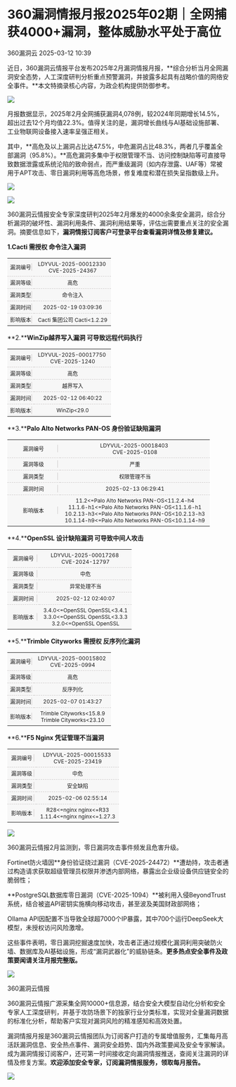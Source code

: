 #  360漏洞情报月报2025年02期｜全网捕获4000+漏洞，整体威胁水平处于高位   
 360漏洞云   2025-03-12 10:39  
  
近日，360漏洞云情报平台发布2025年2月漏洞情报月报，**综合分析当月全网漏洞安全态势，人工深度研判分析重点预警漏洞，并披露多起具有战略价值的网络安全事件。**本文特摘录核心内容，为政企机构提供防御参考。  
  
  
![](https://mmbiz.qpic.cn/sz_mmbiz_jpg/GEQRwQFvibyLwu7jSuIzSVOhfQO9Um6AmbtzjmrSxC1IibDUiaIzMChbmWZUD0MeccKticDqyovvXRqK6b8vdowQNQ/640?wx_fmt=jpeg "")  
  
月报数据显示，2025年2月全网捕获漏洞4,078例，较2024年同期增长14.5%，超出过去12个月均值22.3%。值得关注的是，漏洞增长曲线与AI基础设施部署、工业物联网设备接入速率呈强正相关。  
  
  
其中，**高危及以上漏洞占比达47.5%，中危漏洞占比48.3%，两者几乎覆盖全部漏洞（95.8%）。**高危漏洞多集中于权限管理不当、访问控制缺陷等可直接导致数据泄露或系统沦陷的致命弱点，而严重级漏洞（如内存泄露、UAF等）常被用于APT攻击、零日漏洞利用等高危场景，修复难度和潜在损失呈指数级上升。  
  
![](https://mmecoa.qpic.cn/sz_mmecoa_png/GEQRwQFvibyLwu7jSuIzSVOhfQO9Um6AmAcmp8QCoDhlicnibLEb5XvOXtGnAncLq2s1mSTaPqzO8ybxfAib26N4Tg/640?wx_fmt=png "")  
  
  
![](https://mmecoa.qpic.cn/sz_mmecoa_jpg/GEQRwQFvibyLwu7jSuIzSVOhfQO9Um6AmV6tp75amqusN6CicDRLSIOZDYx3cSiaVHCSkg4sDTiasbgLgnQicfNuXHQ/640?wx_fmt=jpeg "")  
  
360漏洞云情报安全专家深度研判2025年2月爆发的4000余条安全漏洞，综合分析漏洞的破坏性、漏洞利用条件、漏洞利用结果等，评估出需要重点关注的安全漏洞。摘要信息如下，**漏洞情报订阅客户可登录平台查看漏洞详情及修复建议。**  
  
  
**1.Cacti 需授权 命令注入漏洞**  
  
<table><tbody style="box-sizing: border-box;"><tr style="box-sizing: border-box;"><td colspan="1" rowspan="1" style="border-width: 0px 0px 1px;border-color: rgb(62, 62, 62) rgb(62, 62, 62) rgb(202, 198, 198);border-style: none solid dashed none;background-color: rgb(247, 247, 247);padding: 5px;box-sizing: border-box;" width="25.0000%"><section style="text-align: center;justify-content: center;display: flex;flex-flow: row;width: 100%;border-right: 1px solid rgb(202, 198, 198);border-top-right-radius: 0px;align-self: center;box-sizing: border-box;"><section style="font-size: 12px;width: 100%;box-sizing: border-box;"><p style="margin: 0px;padding: 0px;box-sizing: border-box;">漏洞编号</p></section></section></td><td colspan="1" rowspan="1" style="border-width: 0px 0px 1px;border-color: rgb(62, 62, 62) rgb(62, 62, 62) rgb(202, 198, 198);border-style: none none dashed;background-color: rgb(247, 247, 247);padding: 5px;box-sizing: border-box;" width="71.3700%"><section style="text-align: center;justify-content: center;display: flex;flex-flow: row;width: 100%;align-self: center;box-sizing: border-box;"><section style="font-size: 12px;width: 100%;box-sizing: border-box;"><p style="margin: 0px;padding: 0px;box-sizing: border-box;">LDYVUL-2025-00012330 </p><p style="margin: 0px;padding: 0px;box-sizing: border-box;">CVE-2025-24367</p></section></section></td></tr><tr style="box-sizing: border-box;"><td colspan="1" rowspan="1" style="border-width: 0px 0px 1px;border-color: rgb(62, 62, 62) rgb(62, 62, 62) rgb(202, 198, 198);border-style: none solid dashed none;background-color: rgb(247, 247, 247);padding: 5px;box-sizing: border-box;" width="25.0000%"><section style="text-align: center;justify-content: center;display: flex;flex-flow: row;width: 100%;border-right: 1px solid rgb(202, 198, 198);border-top-right-radius: 0px;align-self: center;box-sizing: border-box;"><section style="font-size: 12px;width: 100%;box-sizing: border-box;"><p style="margin: 0px;padding: 0px;box-sizing: border-box;">漏洞等级</p></section></section></td><td colspan="1" rowspan="1" style="border-width: 0px 0px 1px;border-color: rgb(62, 62, 62) rgb(62, 62, 62) rgb(202, 198, 198);border-style: none none dashed;background-color: rgb(247, 247, 247);padding: 5px;box-sizing: border-box;" width="71.3700%"><section style="text-align: center;justify-content: center;display: flex;flex-flow: row;width: 100%;align-self: center;box-sizing: border-box;"><section style="font-size: 12px;width: 100%;box-sizing: border-box;"><p style="margin: 0px;padding: 0px;box-sizing: border-box;">高危</p></section></section></td></tr><tr style="box-sizing: border-box;"><td colspan="1" rowspan="1" style="border-width: 0px 0px 1px;border-color: rgb(62, 62, 62) rgb(62, 62, 62) rgb(202, 198, 198);border-style: none solid dashed none;background-color: rgb(247, 247, 247);padding: 5px;box-sizing: border-box;" width="25.0000%"><section style="text-align: center;justify-content: center;display: flex;flex-flow: row;width: 100%;border-right: 1px solid rgb(202, 198, 198);border-top-right-radius: 0px;align-self: center;box-sizing: border-box;"><section style="font-size: 12px;width: 100%;box-sizing: border-box;"><p style="margin: 0px;padding: 0px;box-sizing: border-box;">漏洞类型</p></section></section></td><td colspan="1" rowspan="1" style="border-width: 0px 0px 1px;border-color: rgb(62, 62, 62) rgb(62, 62, 62) rgb(202, 198, 198);border-style: none none dashed;background-color: rgb(247, 247, 247);padding: 5px;box-sizing: border-box;" width="71.3700%"><section style="text-align: center;justify-content: center;display: flex;flex-flow: row;width: 100%;align-self: center;box-sizing: border-box;"><section style="font-size: 12px;width: 100%;box-sizing: border-box;"><p style="margin: 0px;padding: 0px;box-sizing: border-box;">命令注入</p></section></section></td></tr><tr style="box-sizing: border-box;"><td colspan="1" rowspan="1" style="border-width: 0px 0px 1px;border-color: rgb(62, 62, 62) rgb(62, 62, 62) rgb(202, 198, 198);border-style: none solid dashed none;background-color: rgb(247, 247, 247);padding: 5px;box-sizing: border-box;" width="25.0000%"><section style="text-align: center;justify-content: center;display: flex;flex-flow: row;width: 100%;border-right: 1px solid rgb(202, 198, 198);border-top-right-radius: 0px;align-self: center;box-sizing: border-box;"><section style="font-size: 12px;width: 100%;box-sizing: border-box;"><p style="margin: 0px;padding: 0px;box-sizing: border-box;">漏洞时间</p></section></section></td><td colspan="1" rowspan="1" style="border-width: 0px 0px 1px;border-color: rgb(62, 62, 62) rgb(62, 62, 62) rgb(202, 198, 198);border-style: none none dashed;background-color: rgb(247, 247, 247);padding: 5px;box-sizing: border-box;" width="71.3700%"><section style="text-align: center;justify-content: center;display: flex;flex-flow: row;width: 100%;align-self: center;box-sizing: border-box;"><section style="font-size: 12px;width: 100%;box-sizing: border-box;"><p style="margin: 0px;padding: 0px;box-sizing: border-box;">2025-02-19 03:09:36</p></section></section></td></tr><tr style="box-sizing: border-box;"><td colspan="1" rowspan="1" style="border-width: 0px 0px 1px;border-color: rgb(62, 62, 62) rgb(62, 62, 62) rgb(202, 198, 198);border-style: none solid dashed none;background-color: rgb(247, 247, 247);padding: 5px;box-sizing: border-box;" width="25.0000%"><section style="text-align: center;justify-content: center;display: flex;flex-flow: row;width: 100%;border-style: solid;border-width: 0px 1px 0px 0px;border-color: rgb(62, 62, 62) rgb(202, 198, 198) rgb(62, 62, 62) rgb(62, 62, 62);align-self: center;box-sizing: border-box;"><section style="font-size: 12px;width: 100%;box-sizing: border-box;"><p style="margin: 0px;padding: 0px;box-sizing: border-box;">影响版本</p></section></section></td><td colspan="1" rowspan="1" style="border-width: 0px 0px 1px;border-color: rgb(62, 62, 62) rgb(62, 62, 62) rgb(202, 198, 198);border-style: none none dashed;background-color: rgb(247, 247, 247);padding: 5px;box-sizing: border-box;" width="71.3700%"><section style="text-align: center;justify-content: center;display: flex;flex-flow: row;width: 100%;align-self: center;box-sizing: border-box;"><section style="font-size: 12px;width: 100%;box-sizing: border-box;"><p style="margin: 0px;padding: 0px;box-sizing: border-box;">Cacti 集团公司 Cacti&lt;1.2.29</p></section></section></td></tr></tbody></table>  
  
**2.****WinZip越界写入漏洞 可导致远程代码执行**  
  
<table><tbody style="box-sizing: border-box;"><tr style="box-sizing: border-box;"><td colspan="1" rowspan="1" style="border-width: 0px 0px 1px;border-color: rgb(62, 62, 62) rgb(62, 62, 62) rgb(202, 198, 198);border-style: none solid dashed none;background-color: rgb(247, 247, 247);padding: 5px;box-sizing: border-box;" width="25.0000%"><section style="text-align: center;justify-content: center;display: flex;flex-flow: row;width: 100%;border-right: 1px solid rgb(202, 198, 198);border-top-right-radius: 0px;align-self: center;box-sizing: border-box;"><section style="font-size: 12px;width: 100%;box-sizing: border-box;"><p style="margin: 0px;padding: 0px;box-sizing: border-box;">漏洞编号</p></section></section></td><td colspan="1" rowspan="1" style="border-width: 0px 0px 1px;border-color: rgb(62, 62, 62) rgb(62, 62, 62) rgb(202, 198, 198);border-style: none none dashed;background-color: rgb(247, 247, 247);padding: 5px;box-sizing: border-box;" width="71.3700%"><section style="text-align: center;justify-content: center;display: flex;flex-flow: row;width: 100%;align-self: center;box-sizing: border-box;"><section style="font-size: 12px;width: 100%;box-sizing: border-box;"><p style="margin: 0px;padding: 0px;box-sizing: border-box;">LDYVUL-2025-00017750<span style="letter-spacing: 0px;box-sizing: border-box;"> </span></p><p style="margin: 0px;padding: 0px;box-sizing: border-box;">CVE-2025-1240</p></section></section></td></tr><tr style="box-sizing: border-box;"><td colspan="1" rowspan="1" style="border-width: 0px 0px 1px;border-color: rgb(62, 62, 62) rgb(62, 62, 62) rgb(202, 198, 198);border-style: none solid dashed none;background-color: rgb(247, 247, 247);padding: 5px;box-sizing: border-box;" width="25.0000%"><section style="text-align: center;justify-content: center;display: flex;flex-flow: row;width: 100%;border-right: 1px solid rgb(202, 198, 198);border-top-right-radius: 0px;align-self: center;box-sizing: border-box;"><section style="font-size: 12px;width: 100%;box-sizing: border-box;"><p style="margin: 0px;padding: 0px;box-sizing: border-box;">漏洞等级</p></section></section></td><td colspan="1" rowspan="1" style="border-width: 0px 0px 1px;border-color: rgb(62, 62, 62) rgb(62, 62, 62) rgb(202, 198, 198);border-style: none none dashed;background-color: rgb(247, 247, 247);padding: 5px;box-sizing: border-box;" width="71.3700%"><section style="text-align: center;justify-content: center;display: flex;flex-flow: row;width: 100%;align-self: center;box-sizing: border-box;"><section style="font-size: 12px;width: 100%;box-sizing: border-box;"><p style="margin: 0px;padding: 0px;box-sizing: border-box;">高危</p></section></section></td></tr><tr style="box-sizing: border-box;"><td colspan="1" rowspan="1" style="border-width: 0px 0px 1px;border-color: rgb(62, 62, 62) rgb(62, 62, 62) rgb(202, 198, 198);border-style: none solid dashed none;background-color: rgb(247, 247, 247);padding: 5px;box-sizing: border-box;" width="25.0000%"><section style="text-align: center;justify-content: center;display: flex;flex-flow: row;width: 100%;border-right: 1px solid rgb(202, 198, 198);border-top-right-radius: 0px;align-self: center;box-sizing: border-box;"><section style="font-size: 12px;width: 100%;box-sizing: border-box;"><p style="margin: 0px;padding: 0px;box-sizing: border-box;">漏洞类型</p></section></section></td><td colspan="1" rowspan="1" style="border-width: 0px 0px 1px;border-color: rgb(62, 62, 62) rgb(62, 62, 62) rgb(202, 198, 198);border-style: none none dashed;background-color: rgb(247, 247, 247);padding: 5px;box-sizing: border-box;" width="71.3700%"><section style="text-align: center;justify-content: center;display: flex;flex-flow: row;width: 100%;align-self: center;box-sizing: border-box;"><section style="font-size: 12px;width: 100%;box-sizing: border-box;"><p style="margin: 0px;padding: 0px;box-sizing: border-box;">越界写入</p></section></section></td></tr><tr style="box-sizing: border-box;"><td colspan="1" rowspan="1" style="border-width: 0px 0px 1px;border-color: rgb(62, 62, 62) rgb(62, 62, 62) rgb(202, 198, 198);border-style: none solid dashed none;background-color: rgb(247, 247, 247);padding: 5px;box-sizing: border-box;" width="25.0000%"><section style="text-align: center;justify-content: center;display: flex;flex-flow: row;width: 100%;border-right: 1px solid rgb(202, 198, 198);border-top-right-radius: 0px;align-self: center;box-sizing: border-box;"><section style="font-size: 12px;width: 100%;box-sizing: border-box;"><p style="margin: 0px;padding: 0px;box-sizing: border-box;">漏洞时间</p></section></section></td><td colspan="1" rowspan="1" style="border-width: 0px 0px 1px;border-color: rgb(62, 62, 62) rgb(62, 62, 62) rgb(202, 198, 198);border-style: none none dashed;background-color: rgb(247, 247, 247);padding: 5px;box-sizing: border-box;" width="71.3700%"><section style="text-align: center;justify-content: center;display: flex;flex-flow: row;width: 100%;align-self: center;box-sizing: border-box;"><section style="font-size: 12px;width: 100%;box-sizing: border-box;"><p style="margin: 0px;padding: 0px;box-sizing: border-box;">2025-02-12 06:40:22</p></section></section></td></tr><tr style="box-sizing: border-box;"><td colspan="1" rowspan="1" style="border-width: 0px 0px 1px;border-color: rgb(62, 62, 62) rgb(62, 62, 62) rgb(202, 198, 198);border-style: none solid dashed none;background-color: rgb(247, 247, 247);padding: 5px;box-sizing: border-box;" width="25.0000%"><section style="text-align: center;justify-content: center;display: flex;flex-flow: row;width: 100%;border-style: solid;border-width: 0px 1px 0px 0px;border-color: rgb(62, 62, 62) rgb(202, 198, 198) rgb(62, 62, 62) rgb(62, 62, 62);align-self: center;box-sizing: border-box;"><section style="font-size: 12px;width: 100%;box-sizing: border-box;"><p style="margin: 0px;padding: 0px;box-sizing: border-box;">影响版本</p></section></section></td><td colspan="1" rowspan="1" style="border-width: 0px 0px 1px;border-color: rgb(62, 62, 62) rgb(62, 62, 62) rgb(202, 198, 198);border-style: none none dashed;background-color: rgb(247, 247, 247);padding: 5px;box-sizing: border-box;" width="71.3700%"><section style="text-align: center;justify-content: center;display: flex;flex-flow: row;width: 100%;align-self: center;box-sizing: border-box;"><section style="font-size: 12px;width: 100%;box-sizing: border-box;"><p style="margin: 0px;padding: 0px;box-sizing: border-box;">WinZip&lt;29.0</p></section></section></td></tr></tbody></table>  
  
**3.****Palo Alto Networks PAN-OS 身份验证缺陷漏洞**  
  
<table><tbody style="box-sizing: border-box;"><tr style="box-sizing: border-box;"><td colspan="1" rowspan="1" style="border-width: 0px 0px 1px;border-color: rgb(62, 62, 62) rgb(62, 62, 62) rgb(202, 198, 198);border-style: none solid dashed none;background-color: rgb(247, 247, 247);padding: 5px;box-sizing: border-box;" width="25.0000%"><section style="text-align: center;justify-content: center;display: flex;flex-flow: row;width: 100%;border-right: 1px solid rgb(202, 198, 198);border-top-right-radius: 0px;align-self: center;box-sizing: border-box;"><section style="font-size: 12px;width: 100%;box-sizing: border-box;"><p style="margin: 0px;padding: 0px;box-sizing: border-box;">漏洞编号</p></section></section></td><td colspan="1" rowspan="1" style="border-width: 0px 0px 1px;border-color: rgb(62, 62, 62) rgb(62, 62, 62) rgb(202, 198, 198);border-style: none none dashed;background-color: rgb(247, 247, 247);padding: 5px;box-sizing: border-box;" width="71.3700%"><section style="text-align: center;justify-content: center;display: flex;flex-flow: row;width: 100%;align-self: center;box-sizing: border-box;"><section style="font-size: 12px;width: 100%;box-sizing: border-box;"><p style="margin: 0px;padding: 0px;box-sizing: border-box;">LDYVUL-2025-00018403<span style="letter-spacing: 0px;box-sizing: border-box;"> </span></p><p style="margin: 0px;padding: 0px;box-sizing: border-box;">CVE-2025-0108</p></section></section></td></tr><tr style="box-sizing: border-box;"><td colspan="1" rowspan="1" style="border-width: 0px 0px 1px;border-color: rgb(62, 62, 62) rgb(62, 62, 62) rgb(202, 198, 198);border-style: none solid dashed none;background-color: rgb(247, 247, 247);padding: 5px;box-sizing: border-box;" width="25.0000%"><section style="text-align: center;justify-content: center;display: flex;flex-flow: row;width: 100%;border-right: 1px solid rgb(202, 198, 198);border-top-right-radius: 0px;align-self: center;box-sizing: border-box;"><section style="font-size: 12px;width: 100%;box-sizing: border-box;"><p style="margin: 0px;padding: 0px;box-sizing: border-box;">漏洞等级</p></section></section></td><td colspan="1" rowspan="1" style="border-width: 0px 0px 1px;border-color: rgb(62, 62, 62) rgb(62, 62, 62) rgb(202, 198, 198);border-style: none none dashed;background-color: rgb(247, 247, 247);padding: 5px;box-sizing: border-box;" width="71.3700%"><section style="text-align: center;justify-content: center;display: flex;flex-flow: row;width: 100%;align-self: center;box-sizing: border-box;"><section style="font-size: 12px;width: 100%;box-sizing: border-box;"><p style="margin: 0px;padding: 0px;box-sizing: border-box;">严重</p></section></section></td></tr><tr style="box-sizing: border-box;"><td colspan="1" rowspan="1" style="border-width: 0px 0px 1px;border-color: rgb(62, 62, 62) rgb(62, 62, 62) rgb(202, 198, 198);border-style: none solid dashed none;background-color: rgb(247, 247, 247);padding: 5px;box-sizing: border-box;" width="25.0000%"><section style="text-align: center;justify-content: center;display: flex;flex-flow: row;width: 100%;border-right: 1px solid rgb(202, 198, 198);border-top-right-radius: 0px;align-self: center;box-sizing: border-box;"><section style="font-size: 12px;width: 100%;box-sizing: border-box;"><p style="margin: 0px;padding: 0px;box-sizing: border-box;">漏洞类型</p></section></section></td><td colspan="1" rowspan="1" style="border-width: 0px 0px 1px;border-color: rgb(62, 62, 62) rgb(62, 62, 62) rgb(202, 198, 198);border-style: none none dashed;background-color: rgb(247, 247, 247);padding: 5px;box-sizing: border-box;" width="71.3700%"><section style="text-align: center;justify-content: center;display: flex;flex-flow: row;width: 100%;align-self: center;box-sizing: border-box;"><section style="font-size: 12px;width: 100%;box-sizing: border-box;"><p style="margin: 0px;padding: 0px;box-sizing: border-box;">权限管理不当</p></section></section></td></tr><tr style="box-sizing: border-box;"><td colspan="1" rowspan="1" style="border-width: 0px 0px 1px;border-color: rgb(62, 62, 62) rgb(62, 62, 62) rgb(202, 198, 198);border-style: none solid dashed none;background-color: rgb(247, 247, 247);padding: 5px;box-sizing: border-box;" width="25.0000%"><section style="text-align: center;justify-content: center;display: flex;flex-flow: row;width: 100%;border-right: 1px solid rgb(202, 198, 198);border-top-right-radius: 0px;align-self: center;box-sizing: border-box;"><section style="font-size: 12px;width: 100%;box-sizing: border-box;"><p style="margin: 0px;padding: 0px;box-sizing: border-box;">漏洞时间</p></section></section></td><td colspan="1" rowspan="1" style="border-width: 0px 0px 1px;border-color: rgb(62, 62, 62) rgb(62, 62, 62) rgb(202, 198, 198);border-style: none none dashed;background-color: rgb(247, 247, 247);padding: 5px;box-sizing: border-box;" width="71.3700%"><section style="text-align: center;justify-content: center;display: flex;flex-flow: row;width: 100%;align-self: center;box-sizing: border-box;"><section style="font-size: 12px;width: 100%;box-sizing: border-box;"><p style="margin: 0px;padding: 0px;box-sizing: border-box;">2025-02-13 06:29:41</p></section></section></td></tr><tr style="box-sizing: border-box;"><td colspan="1" rowspan="1" style="border-width: 0px 0px 1px;border-color: rgb(62, 62, 62) rgb(62, 62, 62) rgb(202, 198, 198);border-style: none solid dashed none;background-color: rgb(247, 247, 247);padding: 5px;box-sizing: border-box;" width="25.0000%"><section style="text-align: center;justify-content: center;display: flex;flex-flow: row;width: 100%;border-style: solid;border-width: 0px 1px 0px 0px;border-color: rgb(62, 62, 62) rgb(202, 198, 198) rgb(62, 62, 62) rgb(62, 62, 62);align-self: center;box-sizing: border-box;"><section style="font-size: 12px;width: 100%;box-sizing: border-box;"><p style="margin: 0px;padding: 0px;box-sizing: border-box;">影响版本</p></section></section></td><td colspan="1" rowspan="1" style="border-width: 0px 0px 1px;border-color: rgb(62, 62, 62) rgb(62, 62, 62) rgb(202, 198, 198);border-style: none none dashed;background-color: rgb(247, 247, 247);padding: 5px;box-sizing: border-box;" width="71.3700%"><section style="text-align: center;justify-content: center;display: flex;flex-flow: row;width: 100%;align-self: center;box-sizing: border-box;"><section style="font-size: 12px;width: 100%;box-sizing: border-box;"><p style="margin: 0px;padding: 0px;box-sizing: border-box;">11.2&lt;=Palo Alto Networks PAN-OS&lt;11.2.4-h4<br style="box-sizing: border-box;"/>11.1.6-h1&lt;=Palo Alto Networks PAN-OS&lt;11.1.6-h1<br style="box-sizing: border-box;"/>10.2.13-h3&lt;=Palo Alto Networks PAN-OS&lt;10.2.13-h3<br style="box-sizing: border-box;"/>10.1.14-h9&lt;=Palo Alto Networks PAN-OS&lt;10.1.14-h9</p></section></section></td></tr></tbody></table>  
  
**4.****OpenSSL 设计缺陷漏洞 可导致中间人攻击**  
  
<table><tbody style="box-sizing: border-box;"><tr style="box-sizing: border-box;"><td colspan="1" rowspan="1" style="border-width: 0px 0px 1px;border-color: rgb(62, 62, 62) rgb(62, 62, 62) rgb(202, 198, 198);border-style: none solid dashed none;background-color: rgb(247, 247, 247);padding: 5px;box-sizing: border-box;" width="25.0000%"><section style="text-align: center;justify-content: center;display: flex;flex-flow: row;width: 100%;border-right: 1px solid rgb(202, 198, 198);border-top-right-radius: 0px;align-self: center;box-sizing: border-box;"><section style="font-size: 12px;width: 100%;box-sizing: border-box;"><p style="margin: 0px;padding: 0px;box-sizing: border-box;">漏洞编号</p></section></section></td><td colspan="1" rowspan="1" style="border-width: 0px 0px 1px;border-color: rgb(62, 62, 62) rgb(62, 62, 62) rgb(202, 198, 198);border-style: none none dashed;background-color: rgb(247, 247, 247);padding: 5px;box-sizing: border-box;" width="71.3700%"><section style="text-align: center;justify-content: center;display: flex;flex-flow: row;width: 100%;align-self: center;box-sizing: border-box;"><section style="font-size: 12px;width: 100%;box-sizing: border-box;"><p style="margin: 0px;padding: 0px;box-sizing: border-box;">LDYVUL-2025-00017268<span style="letter-spacing: 0px;box-sizing: border-box;"> </span></p><p style="margin: 0px;padding: 0px;box-sizing: border-box;">CVE-2024-12797</p></section></section></td></tr><tr style="box-sizing: border-box;"><td colspan="1" rowspan="1" style="border-width: 0px 0px 1px;border-color: rgb(62, 62, 62) rgb(62, 62, 62) rgb(202, 198, 198);border-style: none solid dashed none;background-color: rgb(247, 247, 247);padding: 5px;box-sizing: border-box;" width="25.0000%"><section style="text-align: center;justify-content: center;display: flex;flex-flow: row;width: 100%;border-right: 1px solid rgb(202, 198, 198);border-top-right-radius: 0px;align-self: center;box-sizing: border-box;"><section style="font-size: 12px;width: 100%;box-sizing: border-box;"><p style="margin: 0px;padding: 0px;box-sizing: border-box;">漏洞等级</p></section></section></td><td colspan="1" rowspan="1" style="border-width: 0px 0px 1px;border-color: rgb(62, 62, 62) rgb(62, 62, 62) rgb(202, 198, 198);border-style: none none dashed;background-color: rgb(247, 247, 247);padding: 5px;box-sizing: border-box;" width="71.3700%"><section style="text-align: center;justify-content: center;display: flex;flex-flow: row;width: 100%;align-self: center;box-sizing: border-box;"><section style="font-size: 12px;width: 100%;box-sizing: border-box;"><p style="margin: 0px;padding: 0px;box-sizing: border-box;">中危</p></section></section></td></tr><tr style="box-sizing: border-box;"><td colspan="1" rowspan="1" style="border-width: 0px 0px 1px;border-color: rgb(62, 62, 62) rgb(62, 62, 62) rgb(202, 198, 198);border-style: none solid dashed none;background-color: rgb(247, 247, 247);padding: 5px;box-sizing: border-box;" width="25.0000%"><section style="text-align: center;justify-content: center;display: flex;flex-flow: row;width: 100%;border-right: 1px solid rgb(202, 198, 198);border-top-right-radius: 0px;align-self: center;box-sizing: border-box;"><section style="font-size: 12px;width: 100%;box-sizing: border-box;"><p style="margin: 0px;padding: 0px;box-sizing: border-box;">漏洞类型</p></section></section></td><td colspan="1" rowspan="1" style="border-width: 0px 0px 1px;border-color: rgb(62, 62, 62) rgb(62, 62, 62) rgb(202, 198, 198);border-style: none none dashed;background-color: rgb(247, 247, 247);padding: 5px;box-sizing: border-box;" width="71.3700%"><section style="text-align: center;justify-content: center;display: flex;flex-flow: row;width: 100%;align-self: center;box-sizing: border-box;"><section style="font-size: 12px;width: 100%;box-sizing: border-box;"><p style="margin: 0px;padding: 0px;box-sizing: border-box;">异常处理不当</p></section></section></td></tr><tr style="box-sizing: border-box;"><td colspan="1" rowspan="1" style="border-width: 0px 0px 1px;border-color: rgb(62, 62, 62) rgb(62, 62, 62) rgb(202, 198, 198);border-style: none solid dashed none;background-color: rgb(247, 247, 247);padding: 5px;box-sizing: border-box;" width="25.0000%"><section style="text-align: center;justify-content: center;display: flex;flex-flow: row;width: 100%;border-right: 1px solid rgb(202, 198, 198);border-top-right-radius: 0px;align-self: center;box-sizing: border-box;"><section style="font-size: 12px;width: 100%;box-sizing: border-box;"><p style="margin: 0px;padding: 0px;box-sizing: border-box;">漏洞时间</p></section></section></td><td colspan="1" rowspan="1" style="border-width: 0px 0px 1px;border-color: rgb(62, 62, 62) rgb(62, 62, 62) rgb(202, 198, 198);border-style: none none dashed;background-color: rgb(247, 247, 247);padding: 5px;box-sizing: border-box;" width="71.3700%"><section style="text-align: center;justify-content: center;display: flex;flex-flow: row;width: 100%;align-self: center;box-sizing: border-box;"><section style="font-size: 12px;width: 100%;box-sizing: border-box;"><p style="margin: 0px;padding: 0px;box-sizing: border-box;">2025-02-12 02:40:07</p></section></section></td></tr><tr style="box-sizing: border-box;"><td colspan="1" rowspan="1" style="border-width: 0px 0px 1px;border-color: rgb(62, 62, 62) rgb(62, 62, 62) rgb(202, 198, 198);border-style: none solid dashed none;background-color: rgb(247, 247, 247);padding: 5px;box-sizing: border-box;" width="25.0000%"><section style="text-align: center;justify-content: center;display: flex;flex-flow: row;width: 100%;border-style: solid;border-width: 0px 1px 0px 0px;border-color: rgb(62, 62, 62) rgb(202, 198, 198) rgb(62, 62, 62) rgb(62, 62, 62);align-self: center;box-sizing: border-box;"><section style="font-size: 12px;width: 100%;box-sizing: border-box;"><p style="margin: 0px;padding: 0px;box-sizing: border-box;">影响版本</p></section></section></td><td colspan="1" rowspan="1" style="border-width: 0px 0px 1px;border-color: rgb(62, 62, 62) rgb(62, 62, 62) rgb(202, 198, 198);border-style: none none dashed;background-color: rgb(247, 247, 247);padding: 5px;box-sizing: border-box;" width="71.3700%"><section style="text-align: center;justify-content: center;display: flex;flex-flow: row;width: 100%;align-self: center;box-sizing: border-box;"><section style="font-size: 12px;width: 100%;box-sizing: border-box;"><p style="margin: 0px;padding: 0px;box-sizing: border-box;">3.4.0&lt;=OpenSSL OpenSSL&lt;3.4.1<br style="box-sizing: border-box;"/>3.3.0&lt;=OpenSSL OpenSSL&lt;3.3.3<br style="box-sizing: border-box;"/>3.2.0&lt;=OpenSSL OpenSSL</p></section></section></td></tr></tbody></table>  
  
**5.****Trimble Cityworks 需授权 反序列化漏洞**  
  
<table><tbody style="box-sizing: border-box;"><tr style="box-sizing: border-box;"><td colspan="1" rowspan="1" style="border-width: 0px 0px 1px;border-color: rgb(62, 62, 62) rgb(62, 62, 62) rgb(202, 198, 198);border-style: none solid dashed none;background-color: rgb(247, 247, 247);padding: 5px;box-sizing: border-box;" width="25.0000%"><section style="text-align: center;justify-content: center;display: flex;flex-flow: row;width: 100%;border-right: 1px solid rgb(202, 198, 198);border-top-right-radius: 0px;align-self: center;box-sizing: border-box;"><section style="font-size: 12px;width: 100%;box-sizing: border-box;"><p style="margin: 0px;padding: 0px;box-sizing: border-box;">漏洞编号</p></section></section></td><td colspan="1" rowspan="1" style="border-width: 0px 0px 1px;border-color: rgb(62, 62, 62) rgb(62, 62, 62) rgb(202, 198, 198);border-style: none none dashed;background-color: rgb(247, 247, 247);padding: 5px;box-sizing: border-box;" width="71.3700%"><section style="text-align: center;justify-content: center;display: flex;flex-flow: row;width: 100%;align-self: center;box-sizing: border-box;"><section style="font-size: 12px;width: 100%;box-sizing: border-box;"><p style="margin: 0px;padding: 0px;box-sizing: border-box;">LDYVUL-2025-00015802<span style="letter-spacing: 0px;box-sizing: border-box;"> </span></p><p style="margin: 0px;padding: 0px;box-sizing: border-box;">CVE-2025-0994</p></section></section></td></tr><tr style="box-sizing: border-box;"><td colspan="1" rowspan="1" style="border-width: 0px 0px 1px;border-color: rgb(62, 62, 62) rgb(62, 62, 62) rgb(202, 198, 198);border-style: none solid dashed none;background-color: rgb(247, 247, 247);padding: 5px;box-sizing: border-box;" width="25.0000%"><section style="text-align: center;justify-content: center;display: flex;flex-flow: row;width: 100%;border-right: 1px solid rgb(202, 198, 198);border-top-right-radius: 0px;align-self: center;box-sizing: border-box;"><section style="font-size: 12px;width: 100%;box-sizing: border-box;"><p style="margin: 0px;padding: 0px;box-sizing: border-box;">漏洞等级</p></section></section></td><td colspan="1" rowspan="1" style="border-width: 0px 0px 1px;border-color: rgb(62, 62, 62) rgb(62, 62, 62) rgb(202, 198, 198);border-style: none none dashed;background-color: rgb(247, 247, 247);padding: 5px;box-sizing: border-box;" width="71.3700%"><section style="text-align: center;justify-content: center;display: flex;flex-flow: row;width: 100%;align-self: center;box-sizing: border-box;"><section style="font-size: 12px;width: 100%;box-sizing: border-box;"><p style="margin: 0px;padding: 0px;box-sizing: border-box;">高危</p></section></section></td></tr><tr style="box-sizing: border-box;"><td colspan="1" rowspan="1" style="border-width: 0px 0px 1px;border-color: rgb(62, 62, 62) rgb(62, 62, 62) rgb(202, 198, 198);border-style: none solid dashed none;background-color: rgb(247, 247, 247);padding: 5px;box-sizing: border-box;" width="25.0000%"><section style="text-align: center;justify-content: center;display: flex;flex-flow: row;width: 100%;border-right: 1px solid rgb(202, 198, 198);border-top-right-radius: 0px;align-self: center;box-sizing: border-box;"><section style="font-size: 12px;width: 100%;box-sizing: border-box;"><p style="margin: 0px;padding: 0px;box-sizing: border-box;">漏洞类型</p></section></section></td><td colspan="1" rowspan="1" style="border-width: 0px 0px 1px;border-color: rgb(62, 62, 62) rgb(62, 62, 62) rgb(202, 198, 198);border-style: none none dashed;background-color: rgb(247, 247, 247);padding: 5px;box-sizing: border-box;" width="71.3700%"><section style="text-align: center;justify-content: center;display: flex;flex-flow: row;width: 100%;align-self: center;box-sizing: border-box;"><section style="font-size: 12px;width: 100%;box-sizing: border-box;"><p style="margin: 0px;padding: 0px;box-sizing: border-box;">反序列化</p></section></section></td></tr><tr style="box-sizing: border-box;"><td colspan="1" rowspan="1" style="border-width: 0px 0px 1px;border-color: rgb(62, 62, 62) rgb(62, 62, 62) rgb(202, 198, 198);border-style: none solid dashed none;background-color: rgb(247, 247, 247);padding: 5px;box-sizing: border-box;" width="25.0000%"><section style="text-align: center;justify-content: center;display: flex;flex-flow: row;width: 100%;border-right: 1px solid rgb(202, 198, 198);border-top-right-radius: 0px;align-self: center;box-sizing: border-box;"><section style="font-size: 12px;width: 100%;box-sizing: border-box;"><p style="margin: 0px;padding: 0px;box-sizing: border-box;">漏洞时间</p></section></section></td><td colspan="1" rowspan="1" style="border-width: 0px 0px 1px;border-color: rgb(62, 62, 62) rgb(62, 62, 62) rgb(202, 198, 198);border-style: none none dashed;background-color: rgb(247, 247, 247);padding: 5px;box-sizing: border-box;" width="71.3700%"><section style="text-align: center;justify-content: center;display: flex;flex-flow: row;width: 100%;align-self: center;box-sizing: border-box;"><section style="font-size: 12px;width: 100%;box-sizing: border-box;"><p style="margin: 0px;padding: 0px;box-sizing: border-box;">2025-02-07 01:43:27</p></section></section></td></tr><tr style="box-sizing: border-box;"><td colspan="1" rowspan="1" style="border-width: 0px 0px 1px;border-color: rgb(62, 62, 62) rgb(62, 62, 62) rgb(202, 198, 198);border-style: none solid dashed none;background-color: rgb(247, 247, 247);padding: 5px;box-sizing: border-box;" width="25.0000%"><section style="text-align: center;justify-content: center;display: flex;flex-flow: row;width: 100%;border-style: solid;border-width: 0px 1px 0px 0px;border-color: rgb(62, 62, 62) rgb(202, 198, 198) rgb(62, 62, 62) rgb(62, 62, 62);align-self: center;box-sizing: border-box;"><section style="font-size: 12px;width: 100%;box-sizing: border-box;"><p style="margin: 0px;padding: 0px;box-sizing: border-box;">影响版本</p></section></section></td><td colspan="1" rowspan="1" style="border-width: 0px 0px 1px;border-color: rgb(62, 62, 62) rgb(62, 62, 62) rgb(202, 198, 198);border-style: none none dashed;background-color: rgb(247, 247, 247);padding: 5px;box-sizing: border-box;" width="71.3700%"><section style="text-align: center;justify-content: center;display: flex;flex-flow: row;width: 100%;align-self: center;box-sizing: border-box;"><section style="font-size: 12px;width: 100%;box-sizing: border-box;"><p style="margin: 0px;padding: 0px;box-sizing: border-box;">Trimble Cityworks&lt;15.8.9<br style="box-sizing: border-box;"/>Trimble Cityworks&lt;23.10</p></section></section></td></tr></tbody></table>  
  
**6.****F5 Nginx 凭证管理不当漏洞**  
  
<table><tbody style="box-sizing: border-box;"><tr style="box-sizing: border-box;"><td colspan="1" rowspan="1" style="border-width: 0px 0px 1px;border-color: rgb(62, 62, 62) rgb(62, 62, 62) rgb(202, 198, 198);border-style: none solid dashed none;background-color: rgb(247, 247, 247);padding: 5px;box-sizing: border-box;" width="25.0000%"><section style="text-align: center;justify-content: center;display: flex;flex-flow: row;width: 100%;border-right: 1px solid rgb(202, 198, 198);border-top-right-radius: 0px;align-self: center;box-sizing: border-box;"><section style="font-size: 12px;width: 100%;box-sizing: border-box;"><p style="margin: 0px;padding: 0px;box-sizing: border-box;">漏洞编号</p></section></section></td><td colspan="1" rowspan="1" style="border-width: 0px 0px 1px;border-color: rgb(62, 62, 62) rgb(62, 62, 62) rgb(202, 198, 198);border-style: none none dashed;background-color: rgb(247, 247, 247);padding: 5px;box-sizing: border-box;" width="71.3700%"><section style="text-align: center;justify-content: center;display: flex;flex-flow: row;width: 100%;align-self: center;box-sizing: border-box;"><section style="font-size: 12px;width: 100%;box-sizing: border-box;"><p style="margin: 0px;padding: 0px;box-sizing: border-box;">LDYVUL-2025-00015533<span style="letter-spacing: 0px;box-sizing: border-box;"> </span></p><p style="margin: 0px;padding: 0px;box-sizing: border-box;">CVE-2025-23419</p></section></section></td></tr><tr style="box-sizing: border-box;"><td colspan="1" rowspan="1" style="border-width: 0px 0px 1px;border-color: rgb(62, 62, 62) rgb(62, 62, 62) rgb(202, 198, 198);border-style: none solid dashed none;background-color: rgb(247, 247, 247);padding: 5px;box-sizing: border-box;" width="25.0000%"><section style="text-align: center;justify-content: center;display: flex;flex-flow: row;width: 100%;border-right: 1px solid rgb(202, 198, 198);border-top-right-radius: 0px;align-self: center;box-sizing: border-box;"><section style="font-size: 12px;width: 100%;box-sizing: border-box;"><p style="margin: 0px;padding: 0px;box-sizing: border-box;">漏洞等级</p></section></section></td><td colspan="1" rowspan="1" style="border-width: 0px 0px 1px;border-color: rgb(62, 62, 62) rgb(62, 62, 62) rgb(202, 198, 198);border-style: none none dashed;background-color: rgb(247, 247, 247);padding: 5px;box-sizing: border-box;" width="71.3700%"><section style="text-align: center;justify-content: center;display: flex;flex-flow: row;width: 100%;align-self: center;box-sizing: border-box;"><section style="font-size: 12px;width: 100%;box-sizing: border-box;"><p style="margin: 0px;padding: 0px;box-sizing: border-box;">中危</p></section></section></td></tr><tr style="box-sizing: border-box;"><td colspan="1" rowspan="1" style="border-width: 0px 0px 1px;border-color: rgb(62, 62, 62) rgb(62, 62, 62) rgb(202, 198, 198);border-style: none solid dashed none;background-color: rgb(247, 247, 247);padding: 5px;box-sizing: border-box;" width="25.0000%"><section style="text-align: center;justify-content: center;display: flex;flex-flow: row;width: 100%;border-right: 1px solid rgb(202, 198, 198);border-top-right-radius: 0px;align-self: center;box-sizing: border-box;"><section style="font-size: 12px;width: 100%;box-sizing: border-box;"><p style="margin: 0px;padding: 0px;box-sizing: border-box;">漏洞类型</p></section></section></td><td colspan="1" rowspan="1" style="border-width: 0px 0px 1px;border-color: rgb(62, 62, 62) rgb(62, 62, 62) rgb(202, 198, 198);border-style: none none dashed;background-color: rgb(247, 247, 247);padding: 5px;box-sizing: border-box;" width="71.3700%"><section style="text-align: center;justify-content: center;display: flex;flex-flow: row;width: 100%;align-self: center;box-sizing: border-box;"><section style="font-size: 12px;width: 100%;box-sizing: border-box;"><p style="margin: 0px;padding: 0px;box-sizing: border-box;">安全缺陷</p></section></section></td></tr><tr style="box-sizing: border-box;"><td colspan="1" rowspan="1" style="border-width: 0px 0px 1px;border-color: rgb(62, 62, 62) rgb(62, 62, 62) rgb(202, 198, 198);border-style: none solid dashed none;background-color: rgb(247, 247, 247);padding: 5px;box-sizing: border-box;" width="25.0000%"><section style="text-align: center;justify-content: center;display: flex;flex-flow: row;width: 100%;border-right: 1px solid rgb(202, 198, 198);border-top-right-radius: 0px;align-self: center;box-sizing: border-box;"><section style="font-size: 12px;width: 100%;box-sizing: border-box;"><p style="margin: 0px;padding: 0px;box-sizing: border-box;">漏洞时间</p></section></section></td><td colspan="1" rowspan="1" style="border-width: 0px 0px 1px;border-color: rgb(62, 62, 62) rgb(62, 62, 62) rgb(202, 198, 198);border-style: none none dashed;background-color: rgb(247, 247, 247);padding: 5px;box-sizing: border-box;" width="71.3700%"><section style="text-align: center;justify-content: center;display: flex;flex-flow: row;width: 100%;align-self: center;box-sizing: border-box;"><section style="font-size: 12px;width: 100%;box-sizing: border-box;"><p style="margin: 0px;padding: 0px;box-sizing: border-box;">2025-02-06 02:55:14</p></section></section></td></tr><tr style="box-sizing: border-box;"><td colspan="1" rowspan="1" style="border-width: 0px 0px 1px;border-color: rgb(62, 62, 62) rgb(62, 62, 62) rgb(202, 198, 198);border-style: none solid dashed none;background-color: rgb(247, 247, 247);padding: 5px;box-sizing: border-box;" width="25.0000%"><section style="text-align: center;justify-content: center;display: flex;flex-flow: row;width: 100%;border-style: solid;border-width: 0px 1px 0px 0px;border-color: rgb(62, 62, 62) rgb(202, 198, 198) rgb(62, 62, 62) rgb(62, 62, 62);align-self: center;box-sizing: border-box;"><section style="font-size: 12px;width: 100%;box-sizing: border-box;"><p style="margin: 0px;padding: 0px;box-sizing: border-box;">影响版本</p></section></section></td><td colspan="1" rowspan="1" style="border-width: 0px 0px 1px;border-color: rgb(62, 62, 62) rgb(62, 62, 62) rgb(202, 198, 198);border-style: none none dashed;background-color: rgb(247, 247, 247);padding: 5px;box-sizing: border-box;" width="71.3700%"><section style="text-align: center;justify-content: center;display: flex;flex-flow: row;width: 100%;align-self: center;box-sizing: border-box;"><section style="font-size: 12px;width: 100%;box-sizing: border-box;"><p style="margin: 0px;padding: 0px;box-sizing: border-box;">R28&lt;=nginx nginx&lt;=R33<br style="box-sizing: border-box;"/>1.11.4&lt;=nginx nginx&lt;=1.27.3</p></section></section></td></tr></tbody></table>  
  
  
![](https://mmecoa.qpic.cn/sz_mmecoa_jpg/GEQRwQFvibyLwu7jSuIzSVOhfQO9Um6AmvXmUn7xuibFhhNKnIO7CQIj2htrlMlvxp08RayPG9nftMuvPJJF3LVQ/640?wx_fmt=jpeg "")  
  
360漏洞云情报2月监测到，零日漏洞攻击事件频发且危害升级。  
  
  
  
Fortinet防火墙因**身份验证绕过漏洞（CVE-2025-24472）**遭劫持，攻击者通过构造请求获取超级管理员权限并渗透内部网络，暴露出企业级设备供应链安全的脆弱性；  
  
  
**PostgreSQL数据库零日漏洞（CVE-2025-1094）**被利用入侵BeyondTrust系统，结合被盗API密钥实施横向移动攻击，甚至波及美国财政部网络；  
  
  
Ollama API因配置不当导致全球超7000个IP暴露，其中700个运行DeepSeek大模型，未授权访问风险激增。  
  
  
这些事件表明，零日漏洞挖掘速度加快，攻击者正通过规模化漏洞利用突破防火墙、数据库及AI基础设施，形成“漏洞武器化”的威胁链条。**更多热点安全事件及政策要闻请关注月报完整版。**  
  
  
![](https://mmbiz.qpic.cn/sz_mmbiz_gif/GEQRwQFvibyLwu7jSuIzSVOhfQO9Um6Am3QM9eXXnQaIVouI44jhHyraGP5JcNeiaecAyzGzuGFxcB7O7VuAOtEg/640?wx_fmt=gif "")  
  
360漏洞云情报  
  
  
360漏洞云情报广源采集全网10000+信息源，结合安全大模型自动化分析和安全专家人工深度研判，并基于攻防场景下的独家行业分类标准，实现对全量漏洞数据的标准化分析，帮助客户实现对漏洞风险的精准感知和高效处置。  
  
  
漏洞情报月报是360漏洞云情报团队为订阅客户打造的专属增值服务，汇集每月高活跃漏洞信息、安全热点事件、漏洞安全趋势、国内外政策要闻及安全专家解读。成为漏洞情报订阅客户，还可第一时间接收定向漏洞情报推送，查阅关注漏洞的详情及修复方案。**欢迎添加安全专家，订阅漏洞情报服务，领取每月报告。**  
  
![](https://mmbiz.qpic.cn/sz_mmbiz_png/GEQRwQFvibyLwu7jSuIzSVOhfQO9Um6AmmoJIvG56jNCzNEAToKib56kEkia8zYGMBEF5sO3bWepYg2hLiciaBJZXZg/640?wx_fmt=png "")  
  
  
